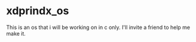 # xdprindx_os
This is an os that i will be working on in c only. I'll invite a friend to help me make it.
